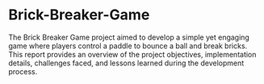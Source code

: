 # Brick-Breaker-Game
The Brick Breaker Game project aimed to develop a simple yet engaging game where players control a paddle to bounce a ball and break bricks. This report provides an overview of the project objectives, implementation details, challenges faced, and lessons learned during the development process.
